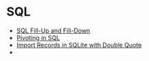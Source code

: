 # SQL

- [SQL Fill-Up and Fill-Down](../../../../4/4f/4f0/4f0080effc0fe7a0af10ad08fe9e9da7/)
- [Pivoting in SQL](../../../../7/72/72b/72b335fa7ecabc979888c669283095a2/)
- [Import Records in SQLite with Double Quote](../../../../b/be/beb/beb0d2f65a623b0f8c295918f88dba96/)
- 